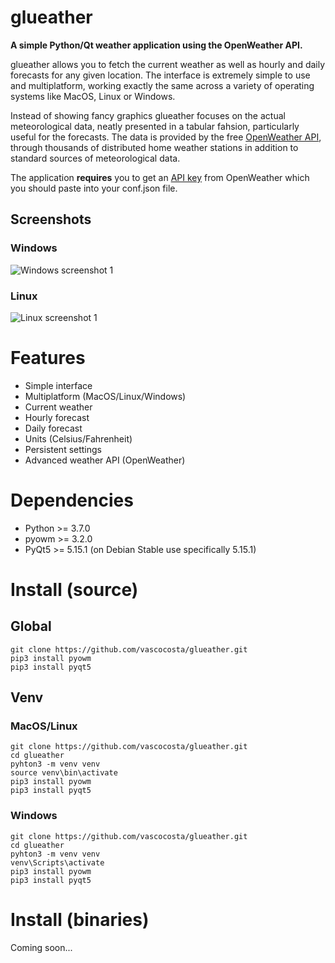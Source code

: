 # glueather

**A simple Python/Qt weather application using the OpenWeather API.**

glueather allows you to fetch the current weather as well as hourly and daily forecasts for any given location. The interface is extremely simple to use and multiplatform, working exactly the same across a variety of operating systems like MacOS, Linux or Windows.

Instead of showing fancy graphics glueather focuses on the actual meteorological data, neatly presented in a tabular fahsion, particularly useful for the forecasts. The data is provided by the free [OpenWeather API](https://openweathermap.org/), through thousands of distributed home weather stations in addition to standard sources of meteorological data.

The application **requires** you to get an [API key](https://home.openweathermap.org/users/sign_up) from OpenWeather which you should paste into your conf.json file.

## Screenshots

### Windows

![Windows screenshot 1](https://i.imgur.com/lTc87Yq.png)

### Linux

![Linux screenshot 1](https://i.imgur.com/494m1jA.png)

# Features

* Simple interface
* Multiplatform (MacOS/Linux/Windows)
* Current weather
* Hourly forecast
* Daily forecast
* Units (Celsius/Fahrenheit)
* Persistent settings
* Advanced weather API (OpenWeather)

# Dependencies

* Python >= 3.7.0
* pyowm >= 3.2.0
* PyQt5 >= 5.15.1 (on Debian Stable use specifically 5.15.1) 

# Install (source)

## Global

```
git clone https://github.com/vascocosta/glueather.git
pip3 install pyowm
pip3 install pyqt5
```

## Venv

### MacOS/Linux

```
git clone https://github.com/vascocosta/glueather.git
cd glueather
pyhton3 -m venv venv
source venv\bin\activate
pip3 install pyowm
pip3 install pyqt5
```

### Windows

```
git clone https://github.com/vascocosta/glueather.git
cd glueather
pyhton3 -m venv venv
venv\Scripts\activate
pip3 install pyowm
pip3 install pyqt5
```

# Install (binaries)

Coming soon...
